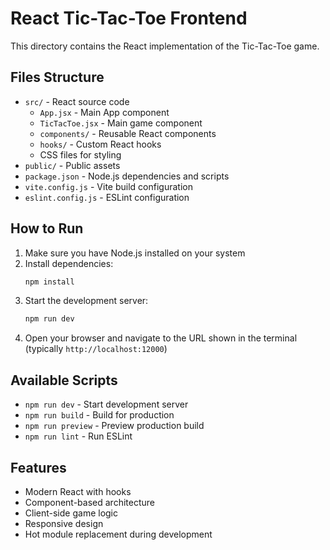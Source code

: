 # React Tic-Tac-Toe Frontend

This directory contains the React implementation of the Tic-Tac-Toe game.

## Files Structure

- `src/` - React source code
  - `App.jsx` - Main App component
  - `TicTacToe.jsx` - Main game component
  - `components/` - Reusable React components
  - `hooks/` - Custom React hooks
  - CSS files for styling
- `public/` - Public assets
- `package.json` - Node.js dependencies and scripts
- `vite.config.js` - Vite build configuration
- `eslint.config.js` - ESLint configuration

## How to Run

1. Make sure you have Node.js installed on your system
2. Install dependencies:
   ```bash
   npm install
   ```
3. Start the development server:
   ```bash
   npm run dev
   ```
4. Open your browser and navigate to the URL shown in the terminal (typically `http://localhost:12000`)

## Available Scripts

- `npm run dev` - Start development server
- `npm run build` - Build for production
- `npm run preview` - Preview production build
- `npm run lint` - Run ESLint

## Features

- Modern React with hooks
- Component-based architecture
- Client-side game logic
- Responsive design
- Hot module replacement during development